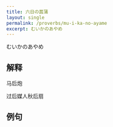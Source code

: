 ```yaml
---
title: 六日の菖蒲
layout: single
permalink: /proverbs/mu-i-ka-no-ayame
excerpt: むいかのあやめ
---
```


むいかのあやめ

## 解释

马后炮

过后媒人秋后扇

## 例句


